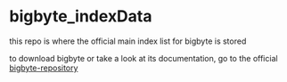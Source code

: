 # bigbyte_indexData
this repo is where the official main index list for bigbyte is stored

to download bigbyte or take a look at its documentation, go to the official [bigbyte-repository](https://github.com/FaolanBig/bigbyte)
